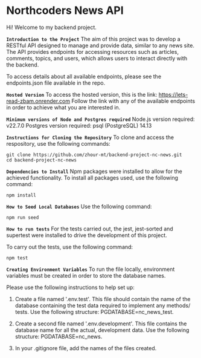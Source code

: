 # Northcoders News API

Hi! Welcome to my backend project.

**`Introduction to the Project`**
The aim of this project was to develop a RESTful API designed to manage and provide data, similar to any news site. The API provides endpoints for accessing resources such as articles, comments, topics, and users, which allows users to interact directly with the backend. 

To access details about all available endpoints, please see the endpoints.json file available in the repo.

**`Hosted Version`**
To access the hosted version, this is the link: https://lets-read-zbam.onrender.com
Follow the link with any of the available endpoints in order to achieve what you are interested in.

**`Minimum versions of Node and Postgres required`**
Node.js version required: v22.7.0
Postgres version required: psql (PostgreSQL) 14.13

**`Instructions for Cloning the Repository`**
To clone and access the respository, use the following commands:
```
git clone https://github.com/zhour-mt/backend-project-nc-news.git
cd backend-project-nc-news
```

**`Dependencies to Install`**
Npm packages were installed to allow for the achieved functionality. 
To install all packages used, use the following command:
```
npm install
```

**`How to Seed Local Databases`**
Use the following command:
```
npm run seed
```

**`How to run tests`**
For the tests carried out, the jest, jest-sorted and supertest were installed to drive the development of this project. 

To carry out the tests, use the following command:
```
npm test
```

**`Creating Environment Variables`**
To run the file locally, environment variables must be created in order to store the database names.

Please use the following instructions to help set up:

1. Create a file named '.env.test'. This file should contain the name of the database containing the test data required to implement any methods/ tests. Use the following structure: PGDATABASE=nc_news_test.

2. Create a second file named '.env.development'. This file contains the database name for all the actual, development data. Use the following structure: PGDATABASE=nc_news.

3. In your .gitignore file, add the names of the files created.
